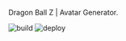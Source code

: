 Dragon Ball Z | Avatar Generator.

![build](https://github.com/lycuid/dbz-avatar/workflows/build/badge.svg) ![deploy](https://github.com/lycuid/dbz-avatar/workflows/deploy/badge.svg)


